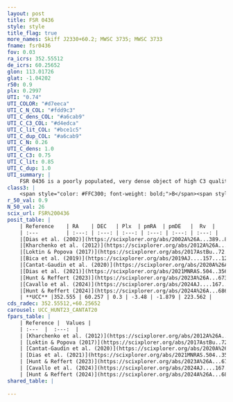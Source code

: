 ```yaml
---
layout: post
title: FSR 0436
style: style
title_flag: true
more_names: Skiff J2330+60.2; MWSC 3735; MWSC 3733
fname: fsr0436
fov: 0.03
ra_icrs: 352.55512
de_icrs: 60.25652
glon: 113.01726
glat: -1.04202
r50: 0.9
plx: 0.2997
UTI: "0.74"
UTI_COLOR: "#d7eeca"
UTI_C_N_COL: "#fdd9c3"
UTI_C_dens_COL: "#a6cab9"
UTI_C_C3_COL: "#d4edca"
UTI_C_lit_COL: "#bce1c5"
UTI_C_dup_COL: "#a6cab9"
UTI_C_N: 0.26
UTI_C_dens: 1.0
UTI_C_C3: 0.75
UTI_C_lit: 0.85
UTI_C_dup: 1.0
UTI_summary: |
    FSR 0436 is a poorly populated, very dense object of high C3 quality. It is well-studied in the literature.
class3: |
    <span style="color: #FFC300; font-weight: bold;">B</span><span style="color: green; font-weight: bold;">A</span>
r_50_val: 0.9
N_50_val: 26
scix_url: FSR%200436
posit_table: |
    | Reference    | RA    | DEC   | Plx  | pmRA  | pmDE   |  Rv  |
    | :---         | :---: | :---: | :---: | :---: | :---: | :---: |
    |[Dias et al. (2002)](https://scixplorer.org/abs/2002A%26A...389..871D) | 352.525 | 60.258 | -- | -- | -- | -- |
    |[Kharchenko et al. (2012)](https://scixplorer.org/abs/2012A%26A...543A.156K) | 352.575 | 60.247 | -- | -2.6 | -1.13 | -- |
    |[Loktin & Popova (2017)](https://scixplorer.org/abs/2017AstBu..72..257L) | 352.545 | 60.258 | -- | -1.444 | -2.574 | -- |
    |[Bica et al. (2019)](https://scixplorer.org/abs/2019AJ....157...12B) | 352.559 | 60.26 | -- | -- | -- | -- |
    |[Cantat-Gaudin et al. (2020)](https://scixplorer.org/abs/2020A%26A...640A...1C) | 352.553 | 60.257 | 0.278 | -3.484 | -1.879 | -- |
    |[Dias et al. (2021)](https://scixplorer.org/abs/2021MNRAS.504..356D) | 352.548 | 60.256 | 0.268 | -3.545 | -1.86 | -- |
    |[Hunt & Reffert (2023)](https://scixplorer.org/abs/2023A%26A...673A.114H) | 352.563 | 60.26 | 0.333 | -3.508 | -1.94 | 1.3 |
    |[Cavallo et al. (2024)](https://scixplorer.org/abs/2024AJ....167...12C) | 352.709 | 60.454 | 0.334 | -- | -- | -- |
    |[Hunt & Reffert (2024)](https://scixplorer.org/abs/2024A%26A...686A..42H) | 352.563 | 60.26 | 0.333 | -3.508 | -1.94 | 1.3 |
    | **UCC** |352.555 | 60.257 | 0.3 | -3.48 | -1.879 | 223.562 | 
cds_radec: 352.55512,+60.25652
carousel: UCC_HUNT23_CANTAT20
fpars_table: |
    | Reference |  Values |
    | :---  |  :---:  |
    | [Kharchenko et al. (2012)](https://scixplorer.org/abs/2012A%26A...543A.156K) | `e_bv=1.312, distance=1801, log_age=8.4` |
    | [Loktin & Popova (2017)](https://scixplorer.org/abs/2017AstBu..72..257L) | `E(B-V)=1.345, Dmod=10.123, logt=7.42` |
    | [Cantat-Gaudin et al. (2020)](https://scixplorer.org/abs/2020A%26A...640A...1C) | `AVNN=3.75, DMNN=12.34, AgeNN=7.31` |
    | [Dias et al. (2021)](https://scixplorer.org/abs/2021MNRAS.504..356D) | `Av=3.542, Dist=2686, logage=6.801, [Fe/H]=-0.308` |
    | [Hunt & Reffert (2023)](https://scixplorer.org/abs/2023A%26A...673A.114H) | `AV50=3.095, diffAV50=2.137, MOD50=12.293, logAge50=7.947` |
    | [Cavallo et al. (2024)](https://scixplorer.org/abs/2024AJ....167...12C) | `AV50=3.01, dMod50=12.26, logAge50=8.14, [Fe/H]50=0.34` |
    | [Hunt & Reffert (2024)](https://scixplorer.org/abs/2024A%26A...686A..42H) | `MassJ=353.793` |
shared_table: |
    
---
```


